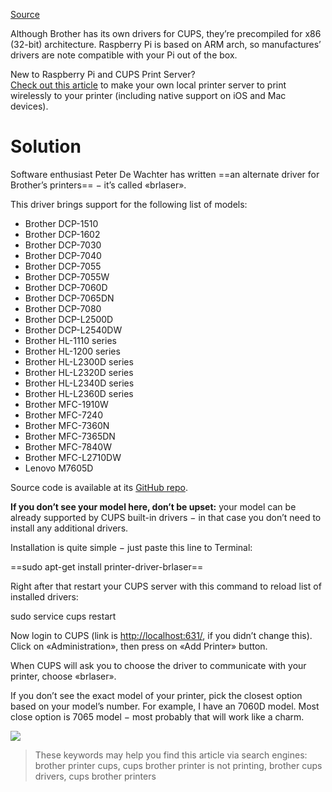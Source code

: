 [Source](https://medium.com/@alexanderbelov/how-to-use-your-brother-printer-with-cups-on-raspberry-pi-5b712cc2b4e6)

Although Brother has its own drivers for CUPS, they’re precompiled for x86 (32-bit) architecture. Raspberry Pi is based on ARM arch, so manufactures’ drivers are note compatible with your Pi out of the box.

New to Raspberry Pi and CUPS Print Server?  
[Check out this article](https://medium.com/swlh/setup-a-print-server-using-raspberry-pi-cups-part-1-c8f3d48af047) to make your own local printer server to print wirelessly to your printer (including native support on iOS and Mac devices).

# Solution

Software enthusiast Peter De Wachter has written ==an alternate driver for Brother’s printers== − it’s called «brlaser».

This driver brings support for the following list of models:

- Brother DCP-1510
- Brother DCP-1602
- Brother DCP-7030
- Brother DCP-7040
- Brother DCP-7055
- Brother DCP-7055W
- Brother DCP-7060D
- Brother DCP-7065DN
- Brother DCP-7080
- Brother DCP-L2500D
- Brother DCP-L2540DW
- Brother HL-1110 series
- Brother HL-1200 series
- Brother HL-L2300D series
- Brother HL-L2320D series
- Brother HL-L2340D series
- Brother HL-L2360D series
- Brother MFC-1910W
- Brother MFC-7240
- Brother MFC-7360N
- Brother MFC-7365DN
- Brother MFC-7840W
- Brother MFC-L2710DW
- Lenovo M7605D

Source code is available at its [GitHub repo](https://github.com/pdewacht/brlaser).

**If you don’t see your model here, don’t be upset:** your model can be already supported by CUPS built-in drivers − in that case you don’t need to install any additional drivers.

Installation is quite simple − just paste this line to Terminal:

==sudo apt-get install printer-driver-brlaser==

Right after that restart your CUPS server with this command to reload list of installed drivers:

sudo service cups restart

Now login to CUPS (link is [http://localhost:631/](http://localhost:631/), if you didn’t change this).  
Click on «Administration», then press on «Add Printer» button.

When CUPS will ask you to choose the driver to communicate with your printer, choose «brlaser».

If you don’t see the exact model of your printer, pick the closest option based on your model’s number. For example, I have an 7060D model. Most close option is 7065 model − most probably that will work like a charm.

![](https://miro.medium.com/v2/resize:fit:933/1*nEGxxfVwb79wUg4uN-K93g.png)

> These keywords may help you find this article via search engines:  
> brother printer cups, cups brother printer is not printing, brother cups drivers, cups brother printers

